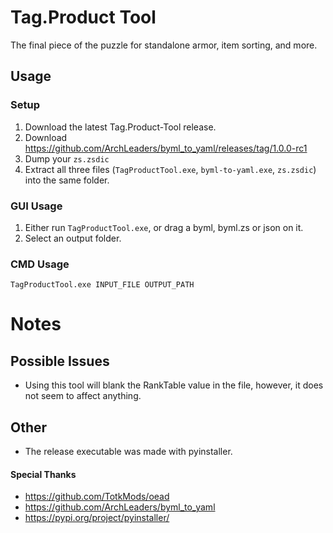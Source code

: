 # Tag.Product Tool
The final piece of the puzzle for standalone armor, item sorting, and more.

## Usage
### Setup
1. Download the latest Tag.Product-Tool release.
2. Download https://github.com/ArchLeaders/byml_to_yaml/releases/tag/1.0.0-rc1
3. Dump your `zs.zsdic`
4. Extract all three files (`TagProductTool.exe`, `byml-to-yaml.exe`, `zs.zsdic`) into the same folder.

### GUI Usage
1. Either run `TagProductTool.exe`, or drag a byml, byml.zs or json on it.
2. Select an output folder.

### CMD Usage
`TagProductTool.exe INPUT_FILE OUTPUT_PATH`

# Notes
## Possible Issues
- Using this tool will blank the RankTable value in the file, however, it does not seem to affect anything.
## Other
- The release executable was made with pyinstaller.
#### Special Thanks
- https://github.com/TotkMods/oead
- https://github.com/ArchLeaders/byml_to_yaml
- https://pypi.org/project/pyinstaller/
